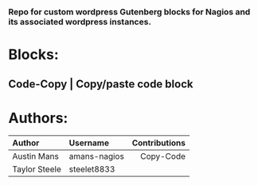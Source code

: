 ### Repo for custom wordpress Gutenberg blocks for Nagios and its associated wordpress instances.

# Blocks:
Code-Copy | Copy/paste code block
---
#  Authors: 
| Author | Username | Contributions |
| :--- | :-- | --: |
| Austin Mans | amans-nagios | Copy-Code |
| Taylor Steele | steelet8833 |  |
